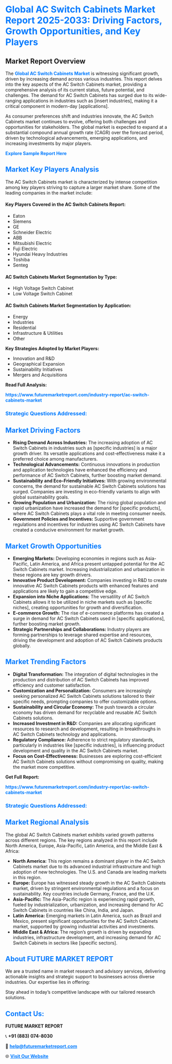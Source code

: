 <h1 style="color: #007BFF;">Global AC Switch Cabinets Market Report 2025-2033: Driving Factors, Growth Opportunities, and Key Players</h1>

<section id="overview">
<h2>Market Report Overview</h2>
<p>The <a href="https://www.futuremarketreport.com/industry-report/ac-switch-cabinets-market" style="color: #007BFF; text-decoration: none;"><strong>Global AC Switch Cabinets Market</strong></a> is witnessing significant growth, driven by increasing demand across various industries. This report delves into the key aspects of the AC Switch Cabinets market, providing a comprehensive analysis of its current status, future potential, and challenges. The demand for AC Switch Cabinets has surged due to its wide-ranging applications in industries such as [insert industries], making it a critical component in modern-day [applications].</p>
<p>As consumer preferences shift and industries innovate, the AC Switch Cabinets market continues to evolve, offering both challenges and opportunities for stakeholders. The global market is expected to expand at a substantial compound annual growth rate (CAGR) over the forecast period, driven by technological advancements, emerging applications, and increasing investments by major players.</p>
</section>

<section id="overview">
<p><a href="https://www.futuremarketreport.com/request-sample/reportId=110695" style="color: #007BFF; text-decoration: none;"><strong>Explore Sample Report Here</strong></a></p>
</section>

<section id="key-players">
<h2 style="color: #007BFF;">Market Key Players Analysis</h2>
<p>The AC Switch Cabinets market is characterized by intense competition among key players striving to capture a larger market share. Some of the leading companies in the market include:</p>
<h4>Key Players Covered in the AC Switch Cabinets Report:</h4>
<ul><li>Eaton</li><li>Siemens</li><li>GE</li><li>Schneider Electric</li><li>ABB</li><li>Mitsubishi Electric</li><li>Fuji Electric</li><li>Hyundai Heavy Industries</li><li>Toshiba</li><li>Senteg</li></ul>
<h4>AC Switch Cabinets Market Segmentation by Type:</h4>
<ul><li>High Voltage Switch Cabinet</li><li>Low Voltage Switch Cabinet</li></ul>

<h4>AC Switch Cabinets Market Segmentation by Application:</h4>
<ul><li>Energy</li><li>Industries</li><li>Residential</li><li>Infrastructure &amp; Utilities</li><li>Other</li></ul>
<p><strong>Key Strategies Adopted by Market Players:</strong></p>
<ul>
<li>Innovation and R&D</li>
<li>Geographical Expansion</li>
<li>Sustainability Initiatives</li>
<li>Mergers and Acquisitions</li>
</ul>
</section>

<section>
<p><strong>Read Full Analysis: </strong></p><a href="https://www.futuremarketreport.com/industry-report/ac-switch-cabinets-market" style="color: #007BFF; text-decoration: none;"><strong>https://www.futuremarketreport.com/industry-report/ac-switch-cabinets-market</strong></a>
<h3 style="color: #007BFF;">Strategic Questions Addressed:</h3>
</section>

<section id="driving-factors">
<h2 style="color: #007BFF;">Market Driving Factors</h2>
<ul>
<li><strong>Rising Demand Across Industries:</strong> The increasing adoption of AC Switch Cabinets in industries such as [specific industries] is a major growth driver. Its versatile applications and cost-effectiveness make it a preferred choice among manufacturers.</li>
<li><strong>Technological Advancements:</strong> Continuous innovations in production and application technologies have enhanced the efficiency and performance of AC Switch Cabinets, further boosting market demand.</li>
<li><strong>Sustainability and Eco-Friendly Initiatives:</strong> With growing environmental concerns, the demand for sustainable AC Switch Cabinets solutions has surged. Companies are investing in eco-friendly variants to align with global sustainability goals.</li>
<li><strong>Growing Population and Urbanization:</strong> The rising global population and rapid urbanization have increased the demand for [specific products], where AC Switch Cabinets plays a vital role in meeting consumer needs.</li>
<li><strong>Government Policies and Incentives:</strong> Supportive government regulations and incentives for industries using AC Switch Cabinets have created a conducive environment for market growth.</li>
</ul>
</section>

<section id="growth-opportunities">
<h2 style="color: #007BFF;">Market Growth Opportunities</h2>
<ul>
<li><strong>Emerging Markets:</strong> Developing economies in regions such as Asia-Pacific, Latin America, and Africa present untapped potential for the AC Switch Cabinets market. Increasing industrialization and urbanization in these regions are key growth drivers.</li>
<li><strong>Innovative Product Development:</strong> Companies investing in R&D to create innovative AC Switch Cabinets products with enhanced features and applications are likely to gain a competitive edge.</li>
<li><strong>Expansion into Niche Applications:</strong> The versatility of AC Switch Cabinets allows it to be utilized in niche markets such as [specific niches], creating opportunities for growth and diversification.</li>
<li><strong>E-commerce Growth:</strong> The rise of e-commerce platforms has created a surge in demand for AC Switch Cabinets used in [specific applications], further boosting market growth.</li>
<li><strong>Strategic Partnerships and Collaborations:</strong> Industry players are forming partnerships to leverage shared expertise and resources, driving the development and adoption of AC Switch Cabinets products globally.</li>
</ul>
</section>

<section id="trending-factors">
<h2 style="color: #007BFF;">Market Trending Factors</h2>
<ul>
<li><strong>Digital Transformation:</strong> The integration of digital technologies in the production and distribution of AC Switch Cabinets has improved efficiency and customer satisfaction.</li>
<li><strong>Customization and Personalization:</strong> Consumers are increasingly seeking personalized AC Switch Cabinets solutions tailored to their specific needs, prompting companies to offer customizable options.</li>
<li><strong>Sustainability and Circular Economy:</strong> The push towards a circular economy has driven demand for recyclable and reusable AC Switch Cabinets solutions.</li>
<li><strong>Increased Investment in R&D:</strong> Companies are allocating significant resources to research and development, resulting in breakthroughs in AC Switch Cabinets technology and applications.</li>
<li><strong>Regulatory Compliance:</strong> Adherence to strict regulatory standards, particularly in industries like [specific industries], is influencing product development and quality in the AC Switch Cabinets market.</li>
<li><strong>Focus on Cost-Effectiveness:</strong> Businesses are exploring cost-efficient AC Switch Cabinets solutions without compromising on quality, making the market more competitive.</li>
</ul>
</section>

<section>
<p><strong>Get Full Report: </strong></p><a href="https://www.futuremarketreport.com/industry-report/ac-switch-cabinets-market" style="color: #007BFF; text-decoration: none;"><strong>https://www.futuremarketreport.com/industry-report/ac-switch-cabinets-market</strong></a>
<h3 style="color: #007BFF;">Strategic Questions Addressed:</h3>
</section>


<section id="regional-analysis">
<h2 style="color: #007BFF;">Market Regional Analysis</h2>
<p>The global AC Switch Cabinets market exhibits varied growth patterns across different regions. The key regions analyzed in this report include North America, Europe, Asia-Pacific, Latin America, and the Middle East & Africa:</p>
<ul>
<li><strong>North America:</strong> This region remains a dominant player in the AC Switch Cabinets market due to its advanced industrial infrastructure and high adoption of new technologies. The U.S. and Canada are leading markets in this region.</li>
<li><strong>Europe:</strong> Europe has witnessed steady growth in the AC Switch Cabinets market, driven by stringent environmental regulations and a focus on sustainability. Key countries include Germany, France, and the U.K.</li>
<li><strong>Asia-Pacific:</strong> The Asia-Pacific region is experiencing rapid growth, fueled by industrialization, urbanization, and increasing demand for AC Switch Cabinets in countries like China, India, and Japan.</li>
<li><strong>Latin America:</strong> Emerging markets in Latin America, such as Brazil and Mexico, present significant opportunities for the AC Switch Cabinets market, supported by growing industrial activities and investments.</li>
<li><strong>Middle East & Africa:</strong> The region’s growth is driven by expanding industries, infrastructure development, and increasing demand for AC Switch Cabinets in sectors like [specific sectors].</li>
</ul>
</section>

<footer>
<h2 style="color: #007BFF;">About FUTURE MARKET REPORT</h2>
<p>We are a trusted name in market research and advisory services, delivering actionable insights and strategic support to businesses across diverse industries. Our expertise lies in offering:</p>

<p>Stay ahead in today’s competitive landscape with our tailored research solutions.</p>

<h2 style="color: #007BFF;">Contact Us:</h2>
<p><strong>FUTURE MARKET REPORT</strong></p>
<p>📞 <strong>+91 (883) 074-8030</strong></p>
<p>📧 <strong><a href="mailto:help@futuremarketreport.com" style="color: #007BFF;">help@futuremarketreport.com</a></strong></p>
<p>🌐 <strong><a href="https://www.futuremarketreport.com/" style="color: #007BFF;">Visit Our Website</a></strong></p>
</footer>